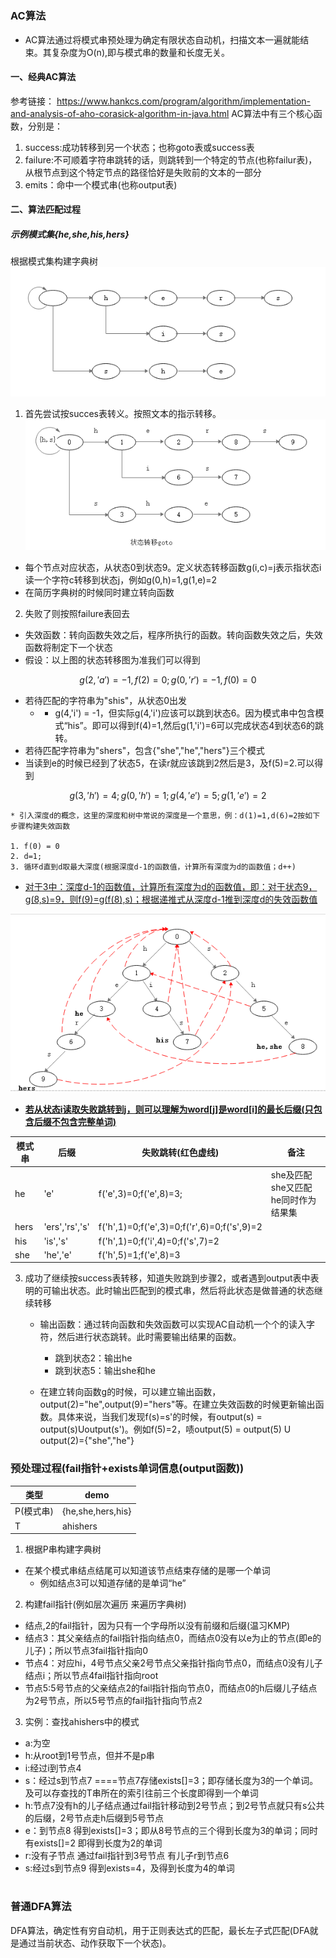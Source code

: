 #
### AC算法

* AC算法通过将模式串预处理为确定有限状态自动机，扫描文本一遍就能结束。其复杂度为O(n),即与模式串的数量和长度无关。

#### 一、经典AC算法
参考链接： https://www.hankcs.com/program/algorithm/implementation-and-analysis-of-aho-corasick-algorithm-in-java.html
AC算法中有三个核心函数，分别是：

1. success:成功转移到另一个状态；也称goto表或success表
2. failure:不可顺着字符串跳转的话，则跳转到一个特定的节点(也称failur表)，从根节点到这个特定节点的路径恰好是失败前的文本的一部分
3. emits：命中一个模式串(也称output表)
#### 二、算法匹配过程
##### 示例模式集{he,she,his,hers}
根据模式集构建字典树
![Image](https://github.com/AngusHug/ETL/blob/master/Ahocorasick/img/Image.png)

1. 首先尝试按succes表转义。按照文本的指示转移。
![Image](https://github.com/AngusHug/ETL/blob/master/Ahocorasick/img/Image%20%5B2%5D.png)

* 每个节点对应状态，从状态0到状态9。定义状态转移函数g(i,c)=j表示指状态i读一个字符c转移到状态j，例如g(0,h)=1,g(1,e)=2
* 在简历字典树的时候同时建立转向函数


2. 失败了则按照failure表回去
* 失效函数：转向函数失效之后，程序所执行的函数。转向函数失效之后，失效函数将制定下一个状态
* 假设：以上图的状态转移图为准我们可以得到
```math
    g(2,'a') = -1,f(2)=0; g(0,'r')=-1,f(0)=0
```
* 若待匹配的字符串为"shis"，从状态0出发
    * * g(4,'i') = -1，但实际g(4,'i')应该可以跳到状态6。因为模式串中包含模式“his”。即可以得到f(4)=1,然后g(1,'i')=6可以完成状态4到状态6的跳转。
* 若待匹配字符串为"shers"，包含{"she","he","hers"}三个模式
* 当读到e的时候已经到了状态5，在读r就应该跳到2然后是3，及f(5)=2.可以得到
```math          
  g(3,'h')=4;g(0,'h') = 1;g(4,'e')=5 ;g(1,'e')=2
```
    * 引入深度d的概念，这里的深度和树中常说的深度是一个意思，例：d(1)=1,d(6)=2按如下步骤构建失效函数

    1. f(0) = 0
    2. d=1;
    3. 循环d直到d取最大深度(根据深度d-1的函数值，计算所有深度为d的函数值；d++)

* <u>对于3中：深度d-1的函数值，计算所有深度为d的函数值，即：对于状态9，g(8,s)=9，则f(9)=g(f(8),s)；根据递推式从深度d-1推到深度d的失效函数值</u>

![Image](https://github.com/AngusHug/ETL/blob/master/Ahocorasick/img/Image3.png)
* **<u>若从状态i读取失败跳转到j，则可以理解为word[j]是word[i]的最长后缀(只包含后缀不包含完整单词)</u>**

|模式串|后缀|失败跳转(红色虚线)|备注|
|---|---|---|---|
|he|'e'|f('e',3)=0;f('e',8)=3;|she及匹配she又匹配he同时作为结果集|
|hers|'ers','rs','s'|f('h',1)=0;f('e',3)=0;f('r',6)=0;f('s',9)=2||
|his|'is','s'|f('h',1)=0;f('i',4)=0;f('s',7)=2||
|she|'he','e'|f('h',5)=1;f('e',8)=3||

3. 成功了继续按success表转移，知道失败跳到步骤2，或者遇到output表中表明的可输出状态。此时输出匹配到的模式串，然后将此状态是做普通的状态继续转移
    * 输出函数：通过转向函数和失效函数可以实现AC自动机一个个的读入字符，然后进行状态跳转。此时需要输出结果的函数。
        * 跳到状态2：输出he
        * 跳到状态5：输出she和he

    * 在建立转向函数g的时候，可以建立输出函数，output(2)="he",output(9)="hers"等。在建立失效函数的时候更新输出函数。具体来说，当我们发现f(s)=s'的时候，有output(s) = output(s)Uoutput(s')。例如f(5)=2，啧output(5) = output(5) U output(2)={"she","he"}
### 预处理过程(fail指针+exists单词信息(output函数))
|类型|demo|
|---|---|
|P(模式串)|{he,she,hers,his}|
|T|ahishers|


1. 根据P串构建字典树
* 在某个模式串结点结尾可以知道该节点结束存储的是哪一个单词
    * 例如结点3可以知道存储的是单词“he”

2. 构建fail指针(例如层次遍历 来遍历字典树)
* 结点,2的fail指针，因为只有一个字母所以没有前缀和后缀(温习KMP)
* 结点3：其父亲结点的fail指针指向结点0，而结点0没有以e为止的节点(即e的儿子)；所以节点3fail指针指向0
* 节点4：对应hi，4号节点父亲2号节点父亲指针指向节点0，而结点0没有儿子结点i；所以节点4fail指针指向root
* 节点5:5号节点的父亲结点2的fail指针指向节点0，而结点0的h后缀儿子结点为2号节点，所以5号节点的fail指针指向节点2

3. 实例：查找ahishers中的模式

* a:为空
* h:从root到1号节点，但并不是p串
* i:经过i到节点4
* s：经过s到节点7 ====节点7存储exists[]=3；即存储长度为3的一个单词。及可以存查找的T串所在的索引往前三个长度即得到一个单词
* h:节点7没有h的儿子结点通过fail指针移动到2号节点；到2号节点就只有s公共的后缀，2号节点走h后缀到5号节点
* e：到节点8 得到exists[]=3；即从8号节点的三个得到长度为3的单词；同时有exists[]=2 即得到长度为2的单词
* r:没有子节点 通过fail指针到3号节点 有儿子r到节点6
* s:经过s到节点9 得到exists=4，及得到长度为4的单词

#
### 普通DFA算法
DFA算法，确定性有穷自动机，用于正则表达式的匹配，最长左子式匹配(DFA就是通过当前状态、动作获取下一个状态)。



